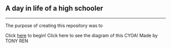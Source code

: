 ##  A day in life of a high schooler
---
The purpose of creating this repository was to

Click [here](home.md) to begin!
Click here to see the diagram of this CYOA!
Made by TONY REN 

